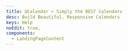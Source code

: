 ```yaml
---
title: QCalendar » Simply the BEST Calendars
desc: Build Beautiful, Responsive Calendars
keys: Help
noEdit: true,
components:
  - LandingPageContent
---
```

<landing-page-content />
